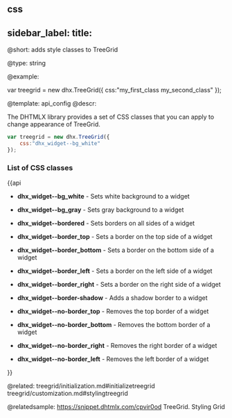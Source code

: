 css
---
sidebar_label: 
title: 
---          

@short: 
adds style classes to TreeGrid




@type: string

@example: 
<style>
    .my_first_class {
        /*some styles*/
    }
 
    .my_second_class {
        /*some styles*/
    }
</style>
 
var treegrid = new dhx.TreeGrid({
    css:"my_first_class my_second_class"
});


@template:	api_config
@descr: 

The DHTMLX library provides a set of CSS classes that you can apply to change appearance of TreeGrid.

~~~js
var treegrid = new dhx.TreeGrid({
    css:"dhx_widget--bg_white"
});
~~~

### List of CSS classes

{{api

- <b>dhx_widget--bg_white</b> - Sets white background to a widget

- <b>dhx_widget--bg_gray</b> - Sets gray background to a widget

- <b>dhx_widget--bordered</b> - Sets borders on all sides of a widget

- <b>dhx_widget--border_top</b> - Sets a border on the top side of a widget

- <b>dhx_widget--border_bottom</b> - Sets a border on the bottom side of a widget

- <b>dhx_widget--border_left</b> - Sets a border on the left side of a widget

- <b>dhx_widget--border_right</b> - Sets a border on the right side of a widget

- <b>dhx_widget--border-shadow</b> - Adds a shadow border to a widget

- <b>dhx_widget--no-border_top</b> - Removes the top border of a  widget

- <b>dhx_widget--no-border_bottom</b> - Removes the bottom border of a widget

- <b>dhx_widget--no-border_right</b> - Removes the right border of a widget

- <b>dhx_widget--no-border_left</b> - Removes the left border of a widget

}}

@related: treegrid/initialization.md#initializetreegrid
treegrid/customization.md#stylingtreegrid

@relatedsample: https://snippet.dhtmlx.com/cpvir0od	TreeGrid. Styling Grid